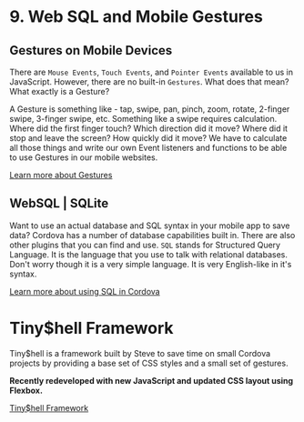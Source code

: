 # 9. Web SQL and Mobile Gestures

## Gestures on Mobile Devices

There are `Mouse Events`, `Touch Events`, and `Pointer Events` available to us in JavaScript. However, there are no built-in `Gestures`. What does that mean? What exactly is a Gesture?

A Gesture is something like - tap, swipe, pan, pinch, zoom, rotate, 2-finger swipe, 3-finger swipe, etc. Something like a swipe requires calculation. Where did the first finger touch? Which direction did it move? Where did it stop and leave the screen? How quickly did it move? We have to calculate all those things and write our own Event listeners and functions to be able to use Gestures in our mobile websites.

[Learn more about Gestures](./gestures.md)

## WebSQL | SQLite

Want to use an actual database and SQL syntax in your mobile app to save data? Cordova has a number of database capabilities built in. There are also other plugins that you can find and use. `SQL` stands for Structured Query Language. It is the language that you use to talk with relational databases. Don't worry though it is a very simple language. It is very English-like in it's syntax.

[Learn more about using SQL in Cordova](./cordova-sql.md)

# Tiny\$hell Framework

Tiny\$hell is a framework built by Steve to save time on small Cordova projects by providing a base set of CSS styles and a small set of gestures.

**Recently redeveloped with new JavaScript and updated CSS layout using Flexbox.**

[Tiny\$hell Framework](./tinyshell.md)

